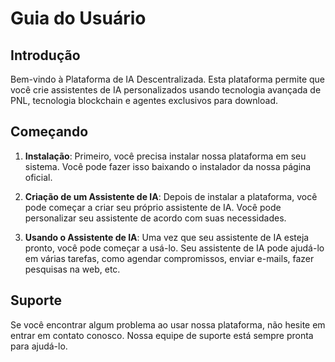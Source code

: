 
# Guia do Usuário

## Introdução

Bem-vindo à Plataforma de IA Descentralizada. Esta plataforma permite que você crie assistentes de IA personalizados usando tecnologia avançada de PNL, tecnologia blockchain e agentes exclusivos para download.

## Começando

1. **Instalação**: Primeiro, você precisa instalar nossa plataforma em seu sistema. Você pode fazer isso baixando o instalador da nossa página oficial.

2. **Criação de um Assistente de IA**: Depois de instalar a plataforma, você pode começar a criar seu próprio assistente de IA. Você pode personalizar seu assistente de acordo com suas necessidades.

3. **Usando o Assistente de IA**: Uma vez que seu assistente de IA esteja pronto, você pode começar a usá-lo. Seu assistente de IA pode ajudá-lo em várias tarefas, como agendar compromissos, enviar e-mails, fazer pesquisas na web, etc.

## Suporte

Se você encontrar algum problema ao usar nossa plataforma, não hesite em entrar em contato conosco. Nossa equipe de suporte está sempre pronta para ajudá-lo.
